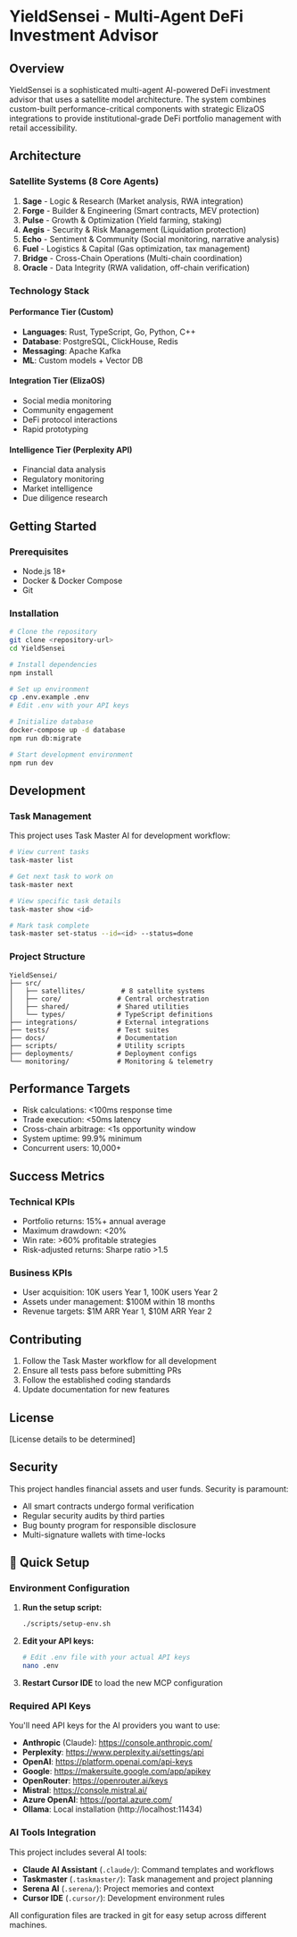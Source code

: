 # YieldSensei - Multi-Agent DeFi Investment Advisor

## Overview

YieldSensei is a sophisticated multi-agent AI-powered DeFi investment advisor that uses a satellite model architecture. The system combines custom-built performance-critical components with strategic ElizaOS integrations to provide institutional-grade DeFi portfolio management with retail accessibility.

## Architecture

### Satellite Systems (8 Core Agents)

1. **Sage** - Logic & Research (Market analysis, RWA integration)
2. **Forge** - Builder & Engineering (Smart contracts, MEV protection)
3. **Pulse** - Growth & Optimization (Yield farming, staking)
4. **Aegis** - Security & Risk Management (Liquidation protection)
5. **Echo** - Sentiment & Community (Social monitoring, narrative analysis)
6. **Fuel** - Logistics & Capital (Gas optimization, tax management)
7. **Bridge** - Cross-Chain Operations (Multi-chain coordination)
8. **Oracle** - Data Integrity (RWA validation, off-chain verification)

### Technology Stack

#### Performance Tier (Custom)
- **Languages**: Rust, TypeScript, Go, Python, C++
- **Database**: PostgreSQL, ClickHouse, Redis
- **Messaging**: Apache Kafka
- **ML**: Custom models + Vector DB

#### Integration Tier (ElizaOS)
- Social media monitoring
- Community engagement
- DeFi protocol interactions
- Rapid prototyping

#### Intelligence Tier (Perplexity API)
- Financial data analysis
- Regulatory monitoring
- Market intelligence
- Due diligence research

## Getting Started

### Prerequisites
- Node.js 18+
- Docker & Docker Compose
- Git

### Installation
```bash
# Clone the repository
git clone <repository-url>
cd YieldSensei

# Install dependencies
npm install

# Set up environment
cp .env.example .env
# Edit .env with your API keys

# Initialize database
docker-compose up -d database
npm run db:migrate

# Start development environment
npm run dev
```

## Development

### Task Management
This project uses Task Master AI for development workflow:

```bash
# View current tasks
task-master list

# Get next task to work on
task-master next

# View specific task details
task-master show <id>

# Mark task complete
task-master set-status --id=<id> --status=done
```

### Project Structure
```
YieldSensei/
├── src/
│   ├── satellites/         # 8 satellite systems
│   ├── core/              # Central orchestration
│   ├── shared/            # Shared utilities
│   └── types/             # TypeScript definitions
├── integrations/          # External integrations
├── tests/                 # Test suites
├── docs/                  # Documentation
├── scripts/               # Utility scripts
├── deployments/           # Deployment configs
└── monitoring/            # Monitoring & telemetry
```

## Performance Targets

- Risk calculations: <100ms response time
- Trade execution: <50ms latency
- Cross-chain arbitrage: <1s opportunity window
- System uptime: 99.9% minimum
- Concurrent users: 10,000+

## Success Metrics

### Technical KPIs
- Portfolio returns: 15%+ annual average
- Maximum drawdown: <20%
- Win rate: >60% profitable strategies
- Risk-adjusted returns: Sharpe ratio >1.5

### Business KPIs
- User acquisition: 10K users Year 1, 100K users Year 2
- Assets under management: $100M within 18 months
- Revenue targets: $1M ARR Year 1, $10M ARR Year 2

## Contributing

1. Follow the Task Master workflow for all development
2. Ensure all tests pass before submitting PRs
3. Follow the established coding standards
4. Update documentation for new features

## License

[License details to be determined]

## Security

This project handles financial assets and user funds. Security is paramount:
- All smart contracts undergo formal verification
- Regular security audits by third parties
- Bug bounty program for responsible disclosure
- Multi-signature wallets with time-locks
## 🚀 Quick Setup

### Environment Configuration

1. **Run the setup script:**
   ```bash
   ./scripts/setup-env.sh
   ```

2. **Edit your API keys:**
   ```bash
   # Edit .env file with your actual API keys
   nano .env
   ```

3. **Restart Cursor IDE** to load the new MCP configuration

### Required API Keys

You'll need API keys for the AI providers you want to use:

- **Anthropic** (Claude): https://console.anthropic.com/
- **Perplexity**: https://www.perplexity.ai/settings/api
- **OpenAI**: https://platform.openai.com/api-keys
- **Google**: https://makersuite.google.com/app/apikey
- **OpenRouter**: https://openrouter.ai/keys
- **Mistral**: https://console.mistral.ai/
- **Azure OpenAI**: https://portal.azure.com/
- **Ollama**: Local installation (http://localhost:11434)

### AI Tools Integration

This project includes several AI tools:

- **Claude AI Assistant** (`.claude/`): Command templates and workflows
- **Taskmaster** (`.taskmaster/`): Task management and project planning
- **Serena AI** (`.serena/`): Project memories and context
- **Cursor IDE** (`.cursor/`): Development environment rules

All configuration files are tracked in git for easy setup across different machines.


